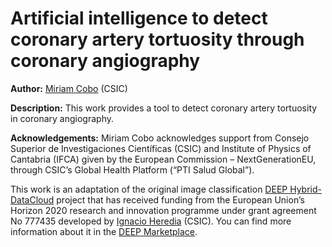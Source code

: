 Artificial intelligence to detect coronary artery tortuosity through
coronary angiography
=========================================

**Author:** [Miriam Cobo](https://github.com/MiriamCobo) (CSIC)

**Description:** This work provides a tool to detect coronary artery tortuosity in coronary angiography.

**Acknowledgements:** Miriam Cobo acknowledges support from Consejo Superior de Investigaciones Científicas (CSIC) and Institute of Physics of Cantabria (IFCA) given by the European Commission – NextGenerationEU, through CSIC’s Global Health Platform (“PTI Salud Global”).

This work is an adaptation of the original image classification [DEEP Hybrid-DataCloud](https://deep-hybrid-datacloud.eu/) project that has
received funding from the European Union’s Horizon 2020 research and innovation programme under grant agreement No 777435 developed by [Ignacio Heredia](https://github.com/IgnacioHeredia) (CSIC). You can find more information about it in the [DEEP Marketplace](https://marketplace.deep-hybrid-datacloud.eu/modules/deep-oc-image-classification-tf.html).

